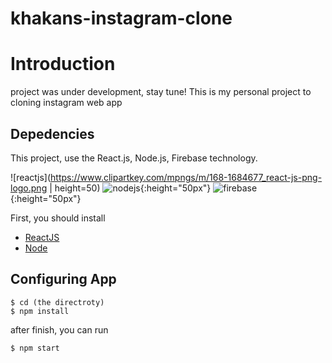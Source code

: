 # khakans-instagram-clone

# Introduction

project was under development, stay tune!
This is my personal project to cloning instagram web app

## Depedencies

This project, use the React.js, Node.js, Firebase technology.

![reactjs](https://www.clipartkey.com/mpngs/m/168-1684677_react-js-png-logo.png | height=50) ![nodejs](https://d2eip9sf3oo6c2.cloudfront.net/tags/images/000/000/256/full/nodejslogo.png){:height="50px"} ![firebase](https://www.gstatic.com/devrel-devsite/prod/v73fbca10ce7899da426d451b3f74ee09bc6846fcf427552c7e8e85261505ef2c/firebase/images/touchicon-180.png){:height="50px"}

First, you should install

-   [ReactJS](https://reactjs.org/)
-   [Node](https://nodejs.org/en/)

## Configuring App

```
$ cd (the directroty)
$ npm install
```
after finish, you can run

```
$ npm start
```
